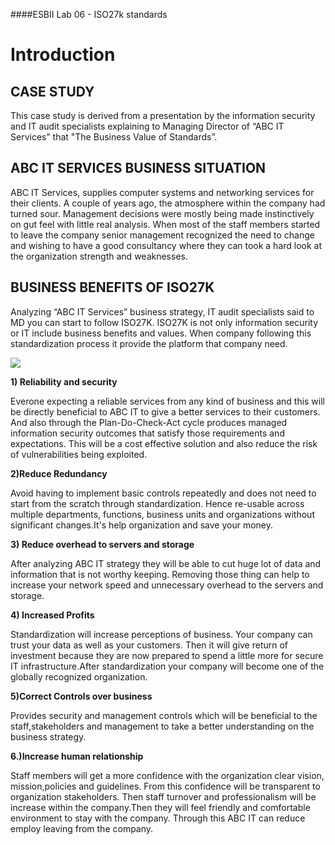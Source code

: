 ####ESBII Lab 06 - ISO27k standards
# Introduction #
## CASE STUDY ##
This case study is derived from a presentation by the information security and IT audit specialists explaining to Managing Director of “ABC IT Services” that "The Business Value of Standards”.
## ABC IT SERVICES BUSINESS SITUATION ##
ABC IT Services, supplies computer systems and networking services for their clients. A couple of years ago, the atmosphere within the company had turned sour. Management decisions were mostly being made instinctively on gut feel with little real analysis. When most of the staff members started to leave the company senior management recognized the need to change and wishing to have a good consultancy where they can took a hard look at the organization strength and weaknesses.
## BUSINESS BENEFITS OF ISO27K ##
Analyzing “ABC IT Services” business strategy, IT audit specialists said to MD you can start to follow ISO27K. ISO27K is not only information security or IT include business benefits and values. 
When company following this standardization process it provide the platform that company need.

![](https://cloud.githubusercontent.com/assets/13186210/9829935/95a1e61e-5938-11e5-8c19-f8422b233b91.PNG)
 

**1) Reliability and security**

Everone expecting a  reliable services from  any kind of business and this will be directly beneficial to ABC IT to give a better services to their customers. And also through the Plan-Do-Check-Act cycle produces managed information security outcomes that satisfy those requirements and expectations. This will be a cost effective solution and also reduce the risk of vulnerabilities being exploited.

**2)Reduce Redundancy**

Avoid having to implement basic controls repeatedly and does not need to start from the scratch through standardization. Hence re-usable across multiple departments, functions, business units and organizations without significant changes.It's help organization and save your money.

**3) Reduce overhead to servers and storage**

After analyzing ABC IT strategy they will be able to cut huge lot of data and information that is not worthy keeping. Removing those thing can help to increase your network speed and unnecessary overhead to the servers and storage.

**4) Increased Profits**

Standardization will increase perceptions of business.  Your company can trust your data as well as  your customers. Then it will give return of investment because they are now prepared to spend a little more for secure IT infrastructure.After standardization your company will become one of the globally recognized organization.
  


**5)Correct Controls over business**

Provides security and management controls which will be beneficial to the staff,stakeholders and management to take a better understanding on the business strategy.

**6.)Increase human relationship**

 Staff members will get a more confidence with the organization clear vision, mission,policies and guidelines. From this confidence  will be transparent to organization stakeholders. Then staff turnover and professionalism will be increase within the company.Then they will feel friendly and comfortable environment to stay with the company. Through this ABC IT can reduce employ leaving from the company.